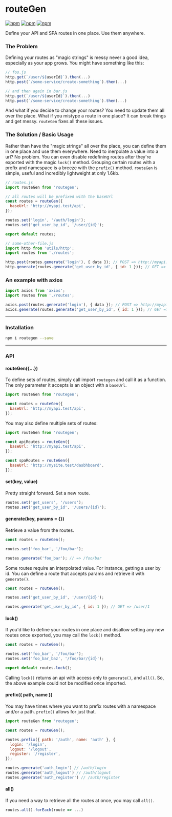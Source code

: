 # routeGen

[![npm](https://img.shields.io/npm/v/routegen.svg?style=flat-square)](https://www.npmjs.com/package/routegen)
[![npm](https://img.shields.io/travis/drewjbartlett/routegen.svg?branch=master&style=flat-square)](https://www.npmjs.com/package/routegen)
[![npm](https://img.shields.io/npm/dt/routegen.svg?style=flat-square)](https://www.npmjs.com/package/routegen)

Define your API and SPA routes in one place. Use them anywhere.

### The Problem

Defining your routes as "magic strings" is messy never a good idea, especially as your app grows. You might have something like this: 

```js
// foo.js
http.get(`/user/${userId}`).then(...)
http.post(`/some-service/create-something`).then(...)

// and then again in bar.js
http.get(`/user/${userId}`).then(...)
http.post(`/some-service/create-something`).then(...)
```
And what if you decide to change your routes? You need to update them all over the place. What if you mistype a route in one place? It can break things and get messy. `routeGen` fixes all these issues. 

### The Solution / Basic Usage

Rather than have the "magic strings" all over the place, you can define them in one place and use them everywhere. Need to inerpolate a value into a url? No problem. You can even disable redefining routes after they're exported with the magic `lock()` method. Grouping certain routes with a prefix and namespace is a breeze with the `prefix()` method. `routeGen` is simple, useful and incredibly lightweight at only 1.6kb.

```js
// routes.js
import routeGen from 'routegen';

// all routes will be prefixed with the baseUrl
const routes = routeGen({
  baseUrl: 'http://myapi.test/api',
});

routes.set('login', '/auth/login'); 
routes.set('get_user_by_id', '/user/{id}');

export default routes;
```

```js
// some-other-file.js
import http from 'utils/http';
import routes from './routes';

http.post(routes.generate('login'), { data }); // POST => http://myapi.test/api/auth/login
http.generate(routes.generate('get_user_by_id', { id: 1 })); // GET => http://myapi.test/api/user/1
```

### An example with axios

```js
import axios from 'axios';
import routes from './routes';

axios.post(routes.generate('login'), { data }); // POST => http://myapi.test/api/auth/login
axios.generate(routes.generate('get_user_by_id', { id: 1 })); // GET => http://myapi.test/api/user/1
```

___

### Installation 

```bash
npm i routegen --save
```

___

### API

#### routeGen({...})

To define sets of routes, simply call import `routegen` and call it as a function. The only parameter it accepts is an object with a `baseUrl`.

```js
import routeGen from 'routegen';

const routes = routeGen({
  baseUrl: 'http://myapi.test/api',
});
```

You may also define multiple sets of routes: 

```js
import routeGen from 'routegen';

const apiRoutes = routeGen({
  baseUrl: 'http://myapi.test/api',
});

const spaRoutes = routeGen({
  baseUrl: 'http://mysite.test/dasbhboard',
});

```

#### set(key, value)

Pretty straight forward. Set a new route.

```js
routes.set('get_users', '/users');
routes.set('get_user_by_id', '/users/{id}');
```

#### generate(key, params = {})

Retrieve a value from the routes. 

```js
const routes = routeGen();

routes.set('foo_bar', '/foo/bar');

routes.generate('foo_bar'); // => /foo/bar
```

Some routes require an interpolated value. For instance, getting a user by id. You can define a route that accepts params and retrieve it with `generate()`.

```js
const routes = routeGen();

routes.set('get_user_by_id', '/user/{id}');

routes.generate('get_user_by_id', { id: 1 }); // GET => /user/1
```

#### lock()

If you'd like to define your routes in one place and disallow setting any new routes once exported, you may call the `lock()` method.

```js
const routes = routeGen();

routes.set('foo_bar', '/foo/bar');
routes.set('foo_bar_baz', '/foo/bar/{id}');

export default routes.lock();
```

Calling `lock()` returns an api with access only to `generate()`, and `all()`. So, the above example could not be modified once imported.
 
#### prefix({ path, name })
 
You may have times where you want to prefix routes with a namespace and/or a path. `prefix()` allows for just that.

```js
import routeGen from 'routegen';

const routes = routeGen();

routes.prefix({ path: '/auth', name: 'auth' }, {
  login: '/login',
  logout: '/logout',
  register: '/register',
});

routes.generate('auth_login') // /auth/login
routes.generate('auth_logout') // /auth/logout
routes.generate('auth_register') // /auth/register
```

#### all()

If you need a way to retrieve all the routes at once, you may call `all()`. 

```js
routes.all().forEach(route => ...)
```
